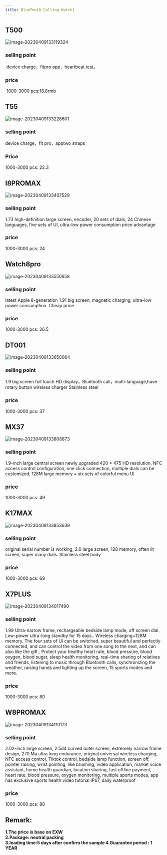 ```yaml
---
title: BlueTooth Calling Watch1
---
```




## T500

![image-20230409133119324](https://s1.vika.cn/space/2023/04/09/0cfb9992fcdd478692a6cfc31d833aa9)



### selling point

​	device charge，fitpro app，heartbeat test。



### price

​	1000-3000 pcs:18.8rmb



## T55

![image-20230409133228601](https://s1.vika.cn/space/2023/04/09/0cfb9992fcdd478692a6cfc31d833aa9)



### selling point

device charge，fit pro，apptwo straps



### Price

1000-3000 pcs: 22.3



## I8PROMAX

![image-20230409133407529](https://s1.vika.cn/space/2023/04/09/fb919b22d1ff4eb38e88c2c4f26a8ac2)

### selling point

1.73 high-definition large screen, encoder, 20 sets of dials, 24 Chinese languages, five sets of UI, ultra-low power consumption price advantage

### price

1000-3000 pcs: 24



## Watch8pro

![image-20230409133550658](https://s1.vika.cn/space/2023/04/09/0b95078cedf441e4a40b692c7e8622ed)

### selling point

latest Apple 8-generation 1.91 big screen, magnetic charging, ultra-low power consumption. Cheap price 



### price

1000-3000 pcs: 26.5



## DT001

![image-20230409133650064](https://s1.vika.cn/space/2023/04/09/7fe6d7f2612c4d0a9c6bf2548275174d)



### selling point

1.9 big screen full touch HD display，Bluetooth call，multi-language,have rotary button wireless charger 
Stainless steel



### price

1000-3000 pcs: 37



## MX37

![image-20230409133808873](https://s1.vika.cn/space/2023/04/09/647ee951108d4052aae0ceaaf9ac0b7f)



### selling point

1.9-inch large central screen newly upgraded 420 * 475 HD resolution, 
NFC access control configuration, one click connection, multiple dials can be customized, 128M large memory + six sets of colorful menu UI



### price

1000-3000 pcs: 49



## K17MAX

![image-20230409133853639](https://s1.vika.cn/space/2023/04/09/db9bcfbe48f84dc390161f0732cecc63)



### selling point

original serial number is working, 2.0 large screen, 128 memory, often lit screen, super many dials. Stainless steel body



### price

1000-3000 pcs: 69



## X7PLUS

![image-20230409134017490](https://s1.vika.cn/space/2023/04/09/f609ce1a291a42a5a71ed4b80a3957c9)



### selling point

1.99 Ultra-narrow frame, rechargeable bedside lamp mode, off screen dial. Low-power ultra-long standby for 15 days.. Wireless charging+128M memory. The four sets of UI can be switched, super beautiful and perfectly connected, and can control the video from one song to the next, and can also like the gift.. Protect your healthy heart rate, blood pressure, blood oxygen, blood sugar, sleep health monitoring, real-time sharing of relatives and friends, listening to music through Bluetooth calls, synchronizing the weather, raising hands and lighting up the screen, 15 sports modes and more.



### price

1000-3000 pcs: 80





## W8PROMAX

![image-20230409134110173](https://s1.vika.cn/space/2023/04/09/69d3e179cfac4c93beb09fae622ed479)



### selling point

2.02-inch large screen, 2.5d4 curved outer screen, extremely narrow frame design, 270 Ma ultra long endurance, original universal wireless charging, NFC access control, Tiktok control, bedside lamp function, screen off, pointer raising, wrist pointing, like brushing, video application, market voice assistant, home health guardian, location sharing, fast offline payment, heart rate, blood pressure, oxygen monitoring, multiple sports modes, app has exclusive sports health video tutorial IP67, daily waterproof



### price

1000-3000 pcs: 88



## **Remark**:				

**1.The price is base on EXW**					
**2.Package: neutral packing**				
**3.leading time:5 days after confirm the sample				4.Guarantee period : 1 YEAR**		